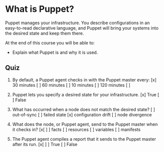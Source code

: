 # What is Puppet?

Puppet manages your infrastructure. You describe configurations in an easy-to-read declarative language, and Puppet will bring your systems into the desired state and keep them there.

At the end of this course you will be able to:

* Explain what Puppet is and why it is used.

## Quiz

1. By default, a Puppet agent checks in with the Puppet master every:
[x] 30 minutes
[ ] 60 minutes
[ ] 10 minutes
[ ] 120 minutes
[ ] 

2. Puppet lets you specify a desired state for your infrastructure.
[x] True
[ ] False

3. What has occurred when a node does not match the desired state?
[ ] out-of-sync
[ ] failed state
[x] configuration drift
[ ] node divergence

4. What does the node, or Puppet agent, send to the Puppet master when it checks in?
[x[ ] ] facts
[ ] resources
[ ] variables
[ ] manifests

5. The Puppet agent compiles a report that it sends to the Puppet master after its run.
[x[ ] ] True
[ ] False
